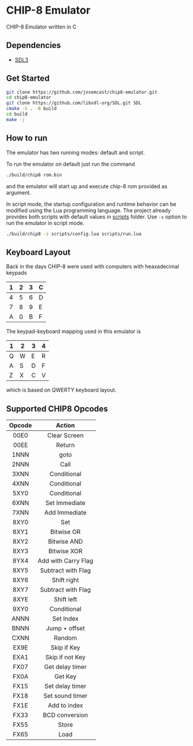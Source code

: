 # CHIP-8 Emulator

CHIP-8 Emulator written in C

## Dependencies

* [SDL3](https://github.com/libsdl-org/SDL)

## Get Started

```bash
git clone https://github.com/josemcast/chip8-emulator.git
cd chip8-emulator
git clone https://github.com/libsdl-org/SDL.git SDL
cmake -S . -B build
cd build
make -j
```

## How to run

The emulator has two running modes: default and script.

To run the emulator on default just run the command

```bash
./build/chip8 rom.bin
```

and the emulator will start up and execute chip-8 rom provided as argument.

In script mode, the startup configuration and runtime behavior can be modified using the Lua programming language. The project already provides both scripts with default values in [scripts](scripts/) folder. Use `-s` option to run the emulator in script mode.

```bash
./build/chip8 -s scripts/config.lua scripts/run.lua
```

## Keyboard Layout

Back in the days CHIP-8 were used with computers with heaxadecimal keypads 

| 1   | 2   | 3   | C   |
| --- | --- | --- | --- |
| 4   | 5   | 6   | D   |
| 7   | 8   | 9   | E   |
| A   | 0   | B   | F   |

The keypad-keyboard mapping used in this emulator is



| 1   | 2   | 3   | 4   |
| --- | --- | --- | --- |
| Q   | W   | E   | R   |
| A   | S   | D   | F   |
| Z   | X   | C   | V   |

which is based on QWERTY keyboard layout.

## Supported CHIP8 Opcodes

| **Opcode** | **Action**          |
|:----------:|:-------------------:|
| 00E0       | Clear Screen        |
| 00EE       | Return              |
| 1NNN       | goto                |
| 2NNN       | Call                |
| 3XNN       | Conditional         |
| 4XNN       | Conditional         |
| 5XY0       | Conditional         |
| 6XNN       | Set Immediate       |
| 7XNN       | Add Immediate       |
| 8XY0       | Set                 |
| 8XY1       | Bitwise OR          |
| 8XY2       | Bitwise AND         |
| 8XY3       | Bitwise XOR         |
| 8YX4       | Add with Carry Flag |
| 8XY5       | Subtract with Flag  |
| 8XY6       | Shift right         |
| 8XY7       | Subtract with Flag  |
| 8XYE       | Shift left          |
| 9XY0       | Conditional         |
| ANNN       | Set Index           |
| BNNN       | Jump + offset       |
| CXNN       | Random              |
| EX9E       | Skip if Key         |
| EXA1       | Skip if not Key     |
| FX07       | Get delay timer     |
| FX0A       | Get Key             |
| FX15       | Set delay timer     |
| FX18       | Set sound timer     |
| FX1E       | Add to index        |
| FX33       | BCD conversion      |
| FX55       | Store               |
| FX65       | Load                |